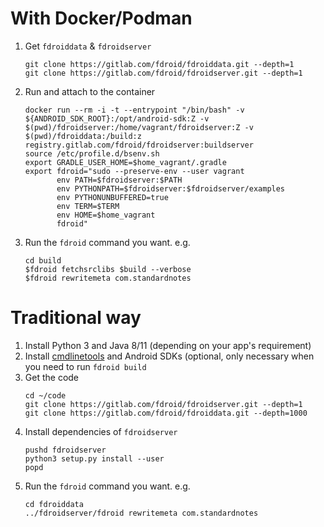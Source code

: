# With Docker/Podman

1. Get `fdroiddata` & `fdroidserver`
   ```shell
   git clone https://gitlab.com/fdroid/fdroiddata.git --depth=1
   git clone https://gitlab.com/fdroid/fdroidserver.git --depth=1
   ```
2. Run and attach to the container

   ```shell
   docker run --rm -i -t --entrypoint "/bin/bash" -v ${ANDROID_SDK_ROOT}:/opt/android-sdk:Z -v $(pwd)/fdroidserver:/home/vagrant/fdroidserver:Z -v $(pwd)/fdroiddata:/build:z registry.gitlab.com/fdroid/fdroidserver:buildserver
   source /etc/profile.d/bsenv.sh
   export GRADLE_USER_HOME=$home_vagrant/.gradle
   export fdroid="sudo --preserve-env --user vagrant
          env PATH=$fdroidserver:$PATH
          env PYTHONPATH=$fdroidserver:$fdroidserver/examples
          env PYTHONUNBUFFERED=true
          env TERM=$TERM
          env HOME=$home_vagrant
          fdroid"
   ```

3. Run the `fdroid` command you want. e.g.
   ```shell
   cd build
   $fdroid fetchsrclibs $build --verbose
   $fdroid rewritemeta com.standardnotes
   ```

# Traditional way

1. Install Python 3 and Java 8/11 (depending on your app's requirement)
2. Install [cmdlinetools](https://developer.android.com/studio#command-tools) and Android SDKs (optional, only necessary when you need to run `fdroid build`
3. Get the code
   ```shell
   cd ~/code
   git clone https://gitlab.com/fdroid/fdroidserver.git --depth=1
   git clone https://gitlab.com/fdroid/fdroiddata.git --depth=1000
   ```
4. Install dependencies of `fdroidserver`
   ```shell
   pushd fdroidserver
   python3 setup.py install --user
   popd
   ```
5. Run the `fdroid` command you want. e.g.
   ```shell
   cd fdroiddata
   ../fdroidserver/fdroid rewritemeta com.standardnotes
   ```
